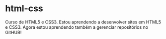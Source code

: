 # html-css
 Curso de HTML5 e CSS3.
 Estou aprendendo a desenvolver sites em HTML5 e CSS3. Agora estou aprendendo também a gerenciar repositórios no GitHUB!

 

